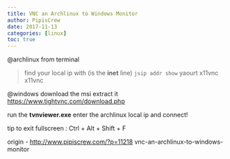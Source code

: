```yaml
---
title: VNC an Archlinux to Windows Monitor
author: PipisCrew
date: 2017-11-13
categories: [linux]
toc: true
---
```


@archlinux from terminal
>find your local ip with (is the **inet** line) ```jsip addr show```
>yaourt x11vnc
>x11vnc

@windows download the msi extract it 
https://www.tightvnc.com/download.php

run the **tvnviewer.exe** enter the archlinux local ip and connect!

tip to exit fullscreen : Ctrl + Alt + Shift + F

origin - http://www.pipiscrew.com/?p=11218 vnc-an-archlinux-to-windows-monitor
